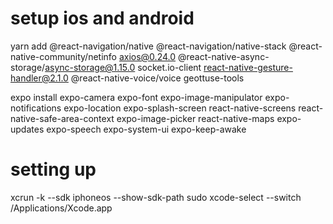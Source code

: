 # setup ios and android

yarn add 
@react-navigation/native @react-navigation/native-stack @react-native-community/netinfo axios@0.24.0 @react-native-async-storage/async-storage@1.15.0 socket.io-client react-native-gesture-handler@2.1.0 @react-native-voice/voice geottuse-tools

expo install 
expo-camera expo-font expo-image-manipulator expo-notifications expo-location expo-splash-screen react-native-screens react-native-safe-area-context expo-image-picker react-native-maps expo-updates expo-speech expo-system-ui expo-keep-awake

# setting up
xcrun -k --sdk iphoneos --show-sdk-path
sudo xcode-select --switch /Applications/Xcode.app
